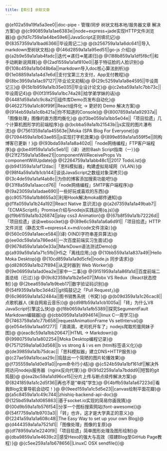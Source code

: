 ```yaml
---
title: [索引] 余聪文章
---
```

@{e102a59a19fa5a3ee0||doc-pipe - 管理/同步 树状文档本地/服务器文章 解决方案}@
@{c990859a1a1ae6383e||node+express+jade实现HTTP文件浏览器}@
@{fd7c759a1a44be59e6||JavaScript正则填坑记}@
@{8357359a1a1bad6366||毕设周记二}@
@{b256759a1a1a6dc641||导入markdown至树状文档}@
@{46d2859a1a1a95ed51||go-js 介绍}@
@{a2b9e59a1a1ab4fadc||迭代=>递归=>尾递归}@
@{188b859a1a1df5f8cf||和手动刷新说拜拜}@
@{2ad1559a1a1af810e0||基于特征脸的人脸识别}@
@{108c459a1a1b048b6a||markdown导入doc核心算法剖析}@
@{1e08859a1a1a4d7e6d||支付宝第三方支付，App支付教程}@
@{8bc3959a1a1ac97127||毕业论文初稿}@
@{29c5259a1a1a8e4595||毕设周记三}@
@{5b1b959a1a1b35e035||毕业设计论文}@
@{c2eba59a1a1c7bb73c||毕设周记4}@
@{0f31f59a1a1bc74a28||给学弟学妹的话}@
@{4481d59a1a1c9c8a21||组件库Demo页发布自动化}@
@{4622759a1a1c80f99f||React组件化 -> 更好的 Demo 解决方案}@
@{914eb59a1a1c6b421a||你不知道的Console}@
@{8007859a1a1a92937a||「图像处理」图像的直方图均衡化}@
@{f3be059a1a1bb5e04e||「项目拾遗」几个计算机图形学的前端程序}@
@{bcbba59a1a1b21543b||js实现的图片瀑布流}@
@{7561359a1a1a45563e||Moka (SPA Blog For Everyone)}@
@{7094459a1a1b63ae85||js实现打字机效果}@
@{899e859a1a1a559f5e||同构博客已更新！}@
@{93bda59a1a1a8a402d||「node网络编程」FTP客户端程序}@
@{be49f59a1a1a5c5eb1||（译）进阶Bash Script指南（一）}@
@{21f2759a1a1a58ee21||componentWillReceiveProps Vs componentWillUpdate}@
@{2264759a1a1abb48c1||2017 TodoList}@
@{b941359a1a1af12dac||「思科模拟器」构建虚拟局域网（VLAN）}@
@{98f4a59a1a1b1cb144||谈谈JavaScript之数组对象深拷贝}@
@{3c4de59a1a1af4ab8c||为你的博客添加搜索功能吧!}@
@{31f8a59a1a1aaccd76||「node网络编程」SMTP客户端程序}@
@{9a23059a1a1adae690||一些好玩或喜欢的东西}@
@{c905759a1a1b8655a3||利用Hook解决moka邮件通知}@
@{f1fa059a1a1b24a192||React Native 意识流}@
@{a2d7359a1a1a49bab7||「ECMAScript6」Promise介绍与nodejs实践运用(q.js)}@
@{f9b6159a1a1b326874||play css3 Animation}@
@{67b8f59a1a1b72226d||「项目拾遗」谈谈websocket}@
@{89e6c59a1a1a6a6d91||「项目拾遗」HTTP文件浏览（静态文件+express4.x+md/code文件渲染）}@
@{560c059a1a1aece584||(译) O(ND)字符串差异算法}@
@{ee0dc59a1a1a786ed4||一次百度前端实习生面试}@
@{9678d59a1a1ab0e33a||MarkDown语法测试Demo}@
@{a939a59a1a1a71c5fb||H5之「离线应用」}@
@{10bb559a1a1a837a49||Hello Moka Desktop}@
@{10cd859a1a1a9d5cfe||node.js 同步请求}@
@{d828059a1a1b27f894||从定时器到 Web Worker}@
@{9e06959a1a1ad0ea2e||家中一二事}@
@{9151959a1a1a86fa1d||百度前端二面总结（已过）}@
@{9c82359a1a1b2e5e07||Mobx VS Redux（React状态控制）}@
@{2bea659a1a1b9beb17||数字验证码识别}@
@{54f9359a1a1bc3d4d2||git捣鼓记之「Pull Request」}@
@{6c96959a1a1a52484a||图书销售系统（书窝）}@
@{b09d359a1a1c26cac8||点歌机器人 (来自网易云音乐)}@
@{d98fb59a1a1cb1005a||「转」为什么V8 JavaScript引擎这么快}@
@{f8b0659a1a1afb5389||探究SegumentFault Markdown编辑器}@
@{cbb0959a1a1a994614||linux C一周学习}@
@{7463759a1a1c77b658||requestAnimationFrame Vs setInterval}@
@{e054e59a1a1aa5f277||「滴滴滴，老司机开车了」nodejs爬取煎蛋网妹子图}@
@{eac8c59a1a1bb20647||HTML -> Markdown}@
@{9980759a1a1a802254||Moka Desktop编程记录}@
@{7571259a1a1a63d568||b vs strong & i vs em (html标签语义化)}@
@{de39859a1a1b75dcac||「思科模拟器」建立DNS+HTTP服务}@
@{c27ae59a1a1bcaa29c||捣鼓出一个简陋的图片轮播效果}@
@{f735559a1a1d0e91a0||npm命令行小结}@
@{c524b59a1a1bf161df||解决外网访问nodejs服务器（nginx反向代理）}@
@{91d2259a1a1a7bddd9||短暂的git捣鼓}@
@{ea2bc59a1a1d96ce15||分片上传与断点续传解决方案}@
@{8241859a1a1c2d5f36||再也不是“单纯”学生}@
@{4bffb59a1a1a67223d||看我Blog文章导航会动哎！}@
@{9eed159a1a1c5d5e23||canvas绘制平面花瓣}@
@{a5c8459a1a1c49c744||zhishiq-backend-api-doc}@
@{125bd59a1a1d085863||基于socket.io实现的简易你画我猜}@
@{00d9b59a1a1b576f54||分享一个图标搜索网站(font-awesome)}@
@{54f7759a1a1b9703a3||「转」也许，这才是大学真正的意义}@
@{2241a59a1a1a608c48||The Easy Way to set up your own Blog}@
@{d444359a1a1a7521d1||「图像处理」图像的复原}@
@{df78959a1a1e2240f9||「项目拾遗」简单图形处理及图形绘制}@
@{dba9859a1a1e4639c2||感受Hexo的强大与高效（搭建Blog至GitHub Page教程）}@
@{c5ee259a1a1b678656||LinuxC OSX sendfile()}@